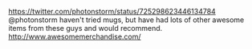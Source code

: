 https://twitter.com/photonstorm/status/725298623446134784 @photonstorm haven't tried mugs, but have had lots of other awesome items from these guys and would recommend. http://www.awesomemerchandise.com/